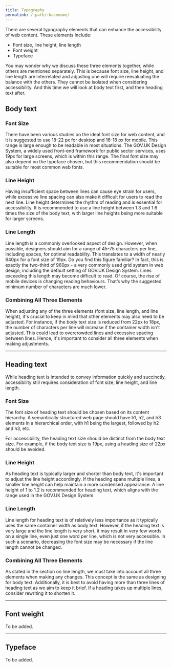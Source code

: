 ```yaml
---
title: Typography
permalink: /:path/:basename/
---
```

There are several typography elements that can enhance the accessibility of web content. These elements include:
- Font size, line height, line length
- Font weight
- Typeface

You may wonder why we discuss these three elements together, while others are mentioned separately. This is because font size, line height, and line length are interrelated and adjusting one will require reevaluating the balance with the others. They cannot be isolated when considering accessibility. And this time we will look at body text first, and then heading text after.

## Body text

### Font Size
There have been various studies on the ideal font size for web content, and it is suggested to use 18-22 px for desktop and 16-18 px for mobile. This range is large enough to be readable in most situations. The GOV.UK Design System, a widely used front-end framework for public sector services, uses 19px for large screens, which is within this range. The final font size may also depend on the typeface chosen, but this recommendation should be suitable for most common web fonts.


### Line Height
Having insufficient space between lines can cause eye strain for users, while excessive line spacing can also make it difficult for users to read the next line. Line height determines the rhythm of reading and is essential for accessibility. It is recommended to use a line height between 1.3 and 1.6 times the size of the body text, with larger line heights being more suitable for larger screens.


### Line Length
Line length is a commonly overlooked aspect of design. However, when possible, designers should aim for a range of 45-75 characters per line, including spaces, for optimal readability. This translates to a width of nearly 640px for a font size of 19px. Do you find this figure familiar? In fact, this is exactly the two-third of 960px - a very commonly used grid system in web design, including the default setting of GOV.UK Design System. Lines exceeding this length may become difficult to read. Of course, the rise of mobile devices is changing reading behaviours. That’s why the suggested minimum number of characters are much lower. 

### Combining All Three Elements

When adjusting any of the three elements (font size, line length, and line height), it's crucial to keep in mind that other elements may also need to be adjusted. For instance, if the body text size is reduced from 22px to 18px, the number of characters per line will increase if the container width isn't adjusted. This could lead to overcrowded lines and excessive spacing between lines. Hence, it's important to consider all three elements when making adjustments.

___

## Heading text

While heading text is intended to convey information quickly and succinctly, accessibility still requires consideration of font size, line height, and line length.

### Font Size

The font size of heading text should be chosen based on its content hierarchy. A semantically structured web page should have h1, h2, and h3 elements in a hierarchical order, with h1 being the largest, followed by h2 and h3, etc.

For accessibility, the heading text size should be distinct from the body text size. For example, if the body text size is 19px, using a heading size of 22px should be avoided.

### Line Height

As heading text is typically larger and shorter than body text, it's important to adjust the line height accordingly. If the heading spans multiple lines, a smaller line height can help maintain a more condensed appearance. A line height of 1 to 1.2 is recommended for heading text, which aligns with the range used in the GOV.UK Design System.

###  Line Length

Line length for heading text is of relatively less importance as it typically uses the same container width as body text. However, if the heading text is very large and the line length is very short, it may result in very few words on a single line, even just one word per line, which is not very accessible. In such a scenario, decreasing the font size may be necessary if the line length cannot be changed.


### Combining All Three Elements

As stated in the section on line length, we must take into account all three elements when making any changes. This concept is the same as designing for body text. Additionally, it is best to avoid having more than three lines of heading text as we aim to keep it brief. If a heading takes up multiple lines, consider rewriting it to shorten it.


___ 

## Font weight
To be added.

___

## Typeface
To be added.

